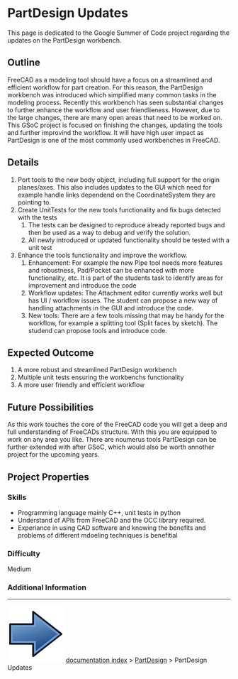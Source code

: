 # PartDesign Updates
This page is dedicated to the Google Summer of Code project regarding the updates on the PartDesign workbench.

## Outline

FreeCAD as a modeling tool should have a focus on a streamlined and efficient workflow for part creation. For this reason, the PartDesign workbench was introduced which simplified many common tasks in the modeling process. Recently this workbench has seen substantial changes to further enhance the workflow and user friendlieness. However, due to the large changes, there are many open areas that need to be worked on. This GSoC project is focused on finishing the changes, updating the tools and further improvind the workflow. It will have high user impact as PartDesign is one of the most commonly used workbenches in FreeCAD.

## Details

1.  Port tools to the new body object, including full support for the origin planes/axes. This also includes updates to the GUI which need for example handle links dependend on the CoordinateSystem they are pointing to.
2.  Create UnitTests for the new tools functionality and fix bugs detected with the tests
    1.  The tests can be designed to reproduce already reported bugs and then be used as a way to debug and verify the solution.
    2.  All newly introduced or updated functionality should be tested with a unit test
3.  Enhance the tools functionality and improve the workflow.
    1.  Enhancement: For example the new Pipe tool needs more features and robustness, Pad/Pocket can be enhanced with more functionality, etc. It is part of the students task to identify areas for improvement and introduce the code
    2.  Workflow updates: The Attachment editor currently works well but has UI / workflow issues. The student can propose a new way of handling attachments in the GUI and introduce the code.
    3.  New tools: There are a few tools missing that may be handy for the workflow, for example a splitting tool (Split faces by sketch). The studend can propose tools and introduce code.

## Expected Outcome 

1.  A more robust and streamlined PartDesign workbench
2.  Multiple unit tests ensuring the workbenchs functionality
3.  A more user friendly and efficient workflow

## Future Possibilities 

As this work touches the core of the FreeCAD code you will get a deep and full understanding of FreeCADs structure. With this you are equipped to work on any area you like. There are noumerus tools PartDesign can be further extended with after GSoC, which would also be worth annother project for the upcoming years.

## Project Properties 

### Skills

-   Programming language mainly C++, unit tests in python
-   Understand of APIs from FreeCAD and the OCC library required.
-   Experiance in using CAD software and knowing the benefits and problems of different mdoeling techniques is benefitial

### Difficulty

Medium

### Additional Information



---
![](images/Button_right.svg) [documentation index](../README.md) > [PartDesign](PartDesign_Workbench.md) > PartDesign Updates
